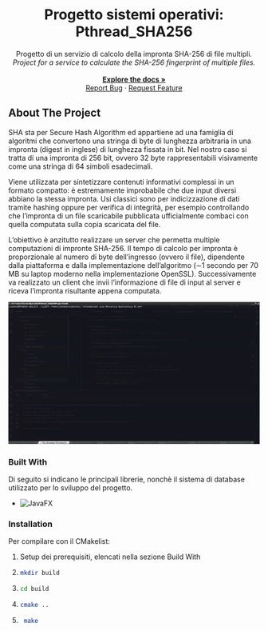 <div align="center">
  <h1 align="center">Progetto sistemi operativi: Pthread_SHA256</h1>

  <p align="center">
    Progetto di un servizio di calcolo della impronta SHA-256 di file multipli.
    <br />
    <i>Project for a service to calculate the SHA-256 fingerprint of multiple files.</i>
    <br />
    <br />
    <a href=""><strong>Explore the docs »</strong></a>
    <br />
    <a href="https://github.com/lorenzogasparini/ProgettoIngegneriaSw/issues/new?labels=bug&template=bug-report---.md">Report Bug</a>
    &middot;
    <a href="https://github.com/lorenzogasparini/ProgettoIngegneriaSw/issues/new?labels=enhancement&template=feature-request---.md">Request Feature</a>
  </p>
</div>

<!-- TABLE OF CONTENTS
<details>
  <summary>Table of Contents</summary>
  <ol>
    <li>
      <a href="#about-the-project">About The Project</a>
      <ul>
        <li><a href="#built-with">Built With</a></li>
      </ul>
    </li>
    <li>
      <a href="#getting-started">Getting Started</a>
      <ul>
        <li><a href="#prerequisites">Prerequisites</a></li>
        <li><a href="#installation">Installation</a></li>
      </ul>
    </li>
    <li><a href="#usage">Usage</a></li>
    <li><a href="#roadmap">Roadmap</a></li>
    <li><a href="#contributing">Contributing</a></li>
    <li><a href="#license">License</a></li>
    <li><a href="#contact">Contact</a></li>
    <li><a href="#acknowledgments">Acknowledgments</a></li>
  </ol>
</details>
-->

<!-- ABOUT THE PROJECT -->
## About The Project

SHA sta per Secure Hash Algorithm ed appartiene ad una famiglia di algoritmi che convertono una stringa di byte di lunghezza arbitraria in una impronta (digest in inglese) di lunghezza fissata in bit. Nel nostro caso si tratta di una impronta di 256 bit, ovvero 32 byte rappresentabili visivamente come una stringa di 64 simboli esadecimali. 

Viene utilizzata per sintetizzare contenuti informativi complessi in un formato compatto: è estremamente improbabile che due input diversi abbiano la stessa impronta. Usi classici sono per indicizzazione di dati tramite hashing oppure per verifica di integrità, per esempio controllando che l’impronta di un file scaricabile pubblicata ufficialmente combaci con quella computata sulla copia scaricata del file.

L’obiettivo è anzitutto realizzare un server che permetta multiple computazioni di impronte SHA-256. Il tempo di calcolo per impronta è proporzionale al numero di byte dell’ingresso (ovvero il file), dipendente dalla piattaforma e dalla implementazione dell’algoritmo (∼1 secondo per 70 MB su laptop moderno nella implementazione OpenSSL). Successivamente va realizzato un client che invii l’informazione di file di input al server e riceva l’impronta risultante appena computata.

<p align="center">
  <img src="https://github.com/lorenzogasparini/Pthread_SHA256Project/blob/master/bin/test.gif"/>
</p>

### Built With

Di seguito si indicano le principali librerie, nonchè il sistema di database utilizzato per lo sviluppo del progetto.

* ![JavaFX](https://img.shields.io/badge/CMAKE-red?style=for-the-badge)

### Installation

Per compilare con il CMakelist:
1. Setup dei prerequisiti, elencati nella sezione Build With
2. ```sh
   mkdir build
   ```
3. ```sh
   cd build
   ```
4. ```sh
   cmake ..
   ```
5. ```sh
    make
   ```

[java-shield]: https://img.shields.io/badge/CMAKE-red?style=for-the-badge
[sqlite-shield]: https://img.shields.io/badge/Database-SQLite-blue?style=for-the-badge
